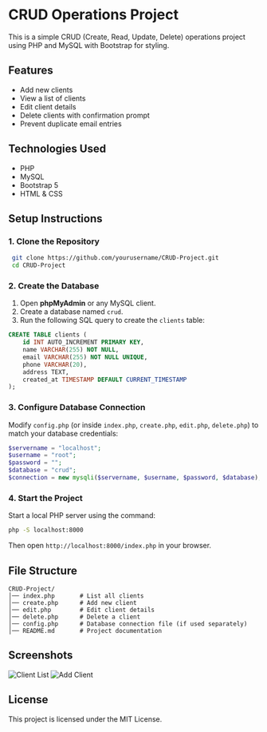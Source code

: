 # CRUD Operations Project

This is a simple CRUD (Create, Read, Update, Delete) operations project using PHP and MySQL with Bootstrap for styling.

## Features
- Add new clients
- View a list of clients
- Edit client details
- Delete clients with confirmation prompt
- Prevent duplicate email entries

## Technologies Used
- PHP
- MySQL
- Bootstrap 5
- HTML & CSS

## Setup Instructions

### 1. Clone the Repository
```sh
 git clone https://github.com/yourusername/CRUD-Project.git
 cd CRUD-Project
```

### 2. Create the Database
1. Open **phpMyAdmin** or any MySQL client.
2. Create a database named `crud`.
3. Run the following SQL query to create the `clients` table:

```sql
CREATE TABLE clients (
    id INT AUTO_INCREMENT PRIMARY KEY,
    name VARCHAR(255) NOT NULL,
    email VARCHAR(255) NOT NULL UNIQUE,
    phone VARCHAR(20),
    address TEXT,
    created_at TIMESTAMP DEFAULT CURRENT_TIMESTAMP
);
```

### 3. Configure Database Connection
Modify `config.php` (or inside `index.php`, `create.php`, `edit.php`, `delete.php`) to match your database credentials:
```php
$servername = "localhost";
$username = "root";
$password = "";
$database = "crud";
$connection = new mysqli($servername, $username, $password, $database);
```

### 4. Start the Project
Start a local PHP server using the command:
```sh
php -S localhost:8000
```
Then open `http://localhost:8000/index.php` in your browser.

## File Structure
```
CRUD-Project/
│── index.php       # List all clients
│── create.php      # Add new client
│── edit.php        # Edit client details
│── delete.php      # Delete a client
│── config.php      # Database connection file (if used separately)
│── README.md       # Project documentation
```

## Screenshots
![Client List](https://via.placeholder.com/800x400?text=Client+List+UI)
![Add Client](https://via.placeholder.com/800x400?text=Add+Client+Form)

## License
This project is licensed under the MIT License.
